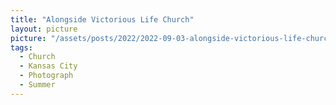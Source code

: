 ```yaml
---
title: "Alongside Victorious Life Church"
layout: picture
picture: "/assets/posts/2022/2022-09-03-alongside-victorious-life-church/20220903_174016326_iOS.jpg"
tags:
  - Church
  - Kansas City
  - Photograph
  - Summer
---
```


